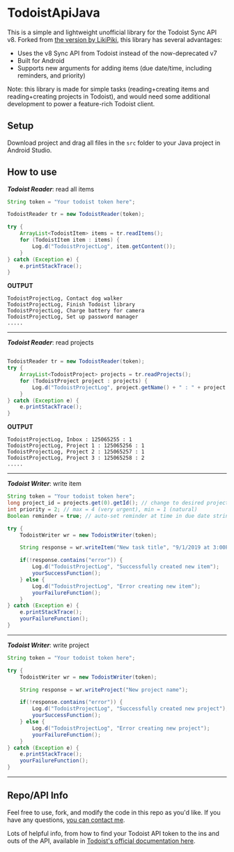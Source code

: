 # TodoistApiJava
This is a simple and lightweight unofficial library for the Todoist Sync API v8. Forked from [the version by LikiPiki](https://github.com/LikiPiki/TodoistApiJava), this library has several advantages:

- Uses the v8 Sync API from Todoist instead of the now-deprecated v7 
- Built for Android
- Supports new arguments for adding items (due date/time, including reminders, and priority)

Note: this library is made for simple tasks (reading+creating items and reading+creating projects in Todoist), and would need some additional development to power a feature-rich Todoist client.

## Setup

Download project and drag all files in the `src` folder to your Java project in Android Studio.

## How to use

***Todoist Reader***: read all items
```java
String token = "Your todoist token here";

TodoistReader tr = new TodoistReader(token);

try {
    ArrayList<TodoistItem> items = tr.readItems();
    for (TodoistItem item : items) {
        Log.d("TodoistProjectLog", item.getContent());
    }
} catch (Exception e) {
    e.printStackTrace();
}
```

**OUTPUT**
```
TodoistProjectLog, Contact dog walker
TodoistProjectLog, Finish Todoist library
TodoistProjectLog, Charge battery for camera
TodoistProjectLog, Set up password manager
.....
```
<hr>

***Todoist Reader***: read projects
```java

TodoistReader tr = new TodoistReader(token);
try {
    ArrayList<TodoistProject> projects = tr.readProjects();
    for (TodoistProject project : projects) {
        Log.d("TodoistProjectLog", project.getName() + " : " + project.getId() + " : " + project.getIndent());
    }
} catch (Exception e) {
    e.printStackTrace();
}
```

**OUTPUT**
```
TodoistProjectLog, Inbox : 125065255 : 1
TodoistProjectLog, Project 1 : 125065256 : 1
TodoistProjectLog, Project 2 : 125065257 : 1
TodoistProjectLog, Project 3 : 125065258 : 2
.....
```
<hr>

***Todoist Writer***: write item
```java
String token = "Your todoist token here";
long project_id = projects.get(0).getId(); // change to desired project; this will use Inbox's ID (125065255)
int priority = 2; // max = 4 (very urgent), min = 1 (natural)
Boolean reminder = true; // auto-set reminder at time in due date string

try {
    TodoistWriter wr = new TodoistWriter(token);

    String response = wr.writeItem("New task title", "9/1/2019 at 3:00PM", priority, reminder, project_id);

    if(!response.contains("error")) {
        Log.d("TodoistProjectLog", "Successfully created new item");
        yourSuccessFunction();
    } else {
        Log.d("TodoistProjectLog", "Error creating new item");
        yourFailureFunction();
    }
} catch (Exception e) {
    e.printStackTrace();
    yourFailureFunction();
}
```
<hr>

***Todoist Writer***: write project
```java
String token = "Your todoist token here";

try {
    TodoistWriter wr = new TodoistWriter(token);

    String response = wr.writeProject("New project name");

    if(!response.contains("error")) {
        Log.d("TodoistProjectLog", "Successfully created new project");
        yourSuccessFunction();
    } else {
        Log.d("TodoistProjectLog", "Error creating new project");
        yourFailureFunction();
    }
} catch (Exception e) {
    e.printStackTrace();
    yourFailureFunction();
}
```
<hr>



## Repo/API Info

Feel free to use, fork, and modify the code in this repo as you'd like. If you have any questions, [you can contact me](https://henrystern.nyc/contact).

Lots of helpful info, from how to find your Todoist API token to the ins and outs of the API, available in [Todoist's official documentation here](https://developer.todoist.com/sync/v8).
